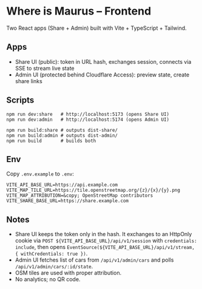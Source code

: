 # Where is Maurus – Frontend

Two React apps (Share + Admin) built with Vite + TypeScript + Tailwind.

## Apps

- Share UI (public): token in URL hash, exchanges session, connects via SSE to stream live state
- Admin UI (protected behind Cloudflare Access): preview state, create share links

## Scripts

```
npm run dev:share   # http://localhost:5173 (opens Share UI)
npm run dev:admin   # http://localhost:5174 (opens Admin UI)

npm run build:share # outputs dist-share/
npm run build:admin # outputs dist-admin/
npm run build       # builds both
```

## Env

Copy `.env.example` to `.env`:

```
VITE_API_BASE_URL=https://api.example.com
VITE_MAP_TILE_URL=https://tile.openstreetmap.org/{z}/{x}/{y}.png
VITE_MAP_ATTRIBUTION=&copy; OpenStreetMap contributors
VITE_SHARE_BASE_URL=https://share.example.com
```

## Notes

- Share UI keeps the token only in the hash. It exchanges to an HttpOnly cookie via `POST ${VITE_API_BASE_URL}/api/v1/session` with `credentials: include`, then opens `EventSource(${VITE_API_BASE_URL}/api/v1/stream, { withCredentials: true })`.
- Admin UI fetches list of cars from `/api/v1/admin/cars` and polls `/api/v1/admin/cars/:id/state`.
- OSM tiles are used with proper attribution.
- No analytics; no QR code.
